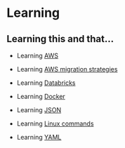# Learning

## Learning this and that...
* Learning <a href="https://github.com/andy-9/learning/tree/main/AWS">AWS</a>

* Learning <a href="https://github.com/andy-9/learning/blob/main/AWS_migration_strategies.md">AWS migration strategies</a>

* Learning <a href="https://github.com/andy-9/learning/tree/main/Databricks">Databricks</a>

* Learning <a href="https://github.com/andy-9/learning/tree/main/Docker">Docker</a>

* Learning <a href="https://github.com/andy-9/learning/blob/main/what_is_json.md">JSON</a>

* Learning <a href="https://github.com/andy-9/learning/blob/main/useful_linux_commands.md">Linux commands</a>

* Learning <a href="https://github.com/andy-9/learning/blob/main/what_is_yml.md">YAML</a>
